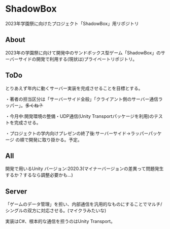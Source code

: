 # ShadowBox
2023年学園祭に向けたプロジェクト「ShadowBox」用リポジトリ
## About

2023年の学園祭に向けて開発中のサンドボックス型ゲーム「ShadowBox」のサーバーサイドの開発で利用する(現状は)プライベートリポジトリ。

## ToDo

とりあえず年内に動くサーバー実装を完成させることを目標とする。

・著者の担当区分は「サーバーサイド全般」「クライアント側のサーバー通信ラッパー」。~~多くね？~~

・今月中:開発環境の整備・UDP通信(Unity Transportパッケージを利用)のテストを完成させる。

・プロジェクトの学内向けプレゼンの終了後:サーバーサイド→ラッパーパッケージ の順で開発に取り掛かる。予定。

## All

開発で用いるUnity バージョン:2020.3(マイナーバージョンの差異って問題発生するか？するなら調整必要かも...)

## Server

「ゲームのデータ管理」を担い、内部通信を汎用的なものにすることでマルチ/シングルの双方に対応させる。(マイクラみたいな)

実装はC#、根本的な通信を担うのはUnity Transport。
